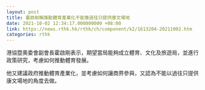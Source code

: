 ```yaml
---
layout: post
title: 霍啟剛稱推動體育產業化不能像過往只提供康文場地
date: 2021-10-02 12:34:17.000000000 +08:00
link: https://news.rthk.hk/rthk/ch/component/k2/1613204-20211002.htm
categories: rthk
---
```


港協暨奧委會副會長霍啟剛表示，期望當局能夠成立體育、文化及旅遊局，並進行政策研究，考慮如何推動體育發展。

他又建議政府推動體育產業化，並考慮如何讓商界參與，又認為不能以過往只提供康文場地的角度去做。

